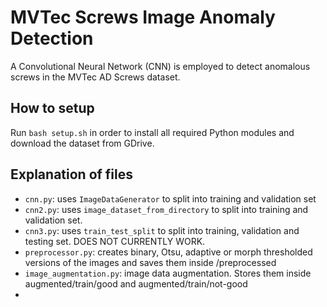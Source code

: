 # MVTec Screws Image Anomaly Detection

A Convolutional Neural Network (CNN) is employed to detect anomalous screws in the MVTec AD Screws dataset.

## How to setup

Run `bash setup.sh` in order to install all required Python modules and download the dataset from GDrive.

## Explanation of files

- `cnn.py`: uses `ImageDataGenerator` to split into training and validation set
- `cnn2.py`: uses `image_dataset_from_directory` to split into training and validation set.
- `cnn3.py`: uses `train_test_split` to split into training, validation and testing set. DOES NOT CURRENTLY WORK.
- `preprocessor.py`: creates binary, Otsu, adaptive or morph thresholded versions of the images and saves them inside /preprocessed
- `image_augmentation.py`: image data augmentation. Stores them inside augmented/train/good and augmented/train/not-good
- 